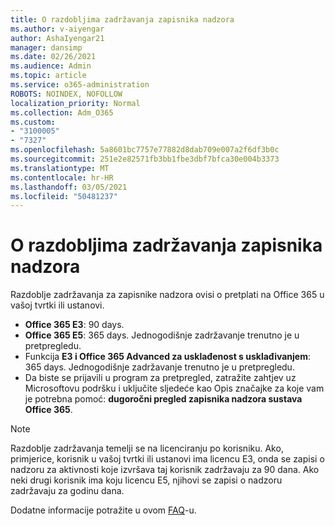 ```yaml
---
title: O razdobljima zadržavanja zapisnika nadzora
ms.author: v-aiyengar
author: AshaIyengar21
manager: dansimp
ms.date: 02/26/2021
ms.audience: Admin
ms.topic: article
ms.service: o365-administration
ROBOTS: NOINDEX, NOFOLLOW
localization_priority: Normal
ms.collection: Adm_O365
ms.custom:
- "3100005"
- "7327"
ms.openlocfilehash: 5a8601bc7757e77882d8dab709e007a2f6df3b0c
ms.sourcegitcommit: 251e2e82571fb3bb1fbe3dbf7bfca30e004b3373
ms.translationtype: MT
ms.contentlocale: hr-HR
ms.lasthandoff: 03/05/2021
ms.locfileid: "50481237"
---
```

# <a name="about-audit-logs-retention-periods"></a>O razdobljima zadržavanja zapisnika nadzora

Razdoblje zadržavanja za zapisnike nadzora ovisi o pretplati na Office 365 u vašoj tvrtki ili ustanovi.

- **Office 365 E3**: 90 days.
- **Office 365 E5**: 365 days. Jednogodišnje zadržavanje trenutno je u pretpregledu.
- Funkcija **E3 i Office 365 Advanced za usklađenost s usklađivanjem**: 365 days. Jednogodišnje zadržavanje trenutno je u pretpregledu.
- Da biste se prijavili u program za pretpregled, zatražite zahtjev uz Microsoftovu podršku i uključite sljedeće kao Opis značajke za koje vam je potrebna pomoć: **dugoročni pregled zapisnika nadzora sustava Office 365**.
> [!NOTE]
> Razdoblje zadržavanja temelji se na licenciranju po korisniku. Ako, primjerice, korisnik u vašoj tvrtki ili ustanovi ima licencu E3, onda se zapisi o nadzoru za aktivnosti koje izvršava taj korisnik zadržavaju za 90 dana. Ako neki drugi korisnik ima koju licencu E5, njihovi se zapisi o nadzoru zadržavaju za godinu dana.

Dodatne informacije potražite u ovom [FAQ](https://go.microsoft.com/fwlink/?linkid=2115336)-u.